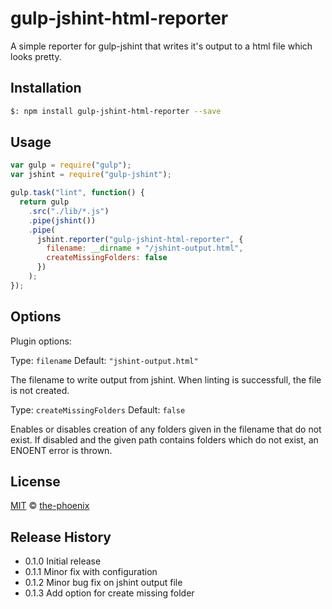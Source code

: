 # gulp-jshint-html-reporter

A simple reporter for gulp-jshint that writes it's output to a html file which looks pretty.

## Installation

```bash
$: npm install gulp-jshint-html-reporter --save
```

## Usage

```javascript
var gulp = require("gulp");
var jshint = require("gulp-jshint");

gulp.task("lint", function() {
  return gulp
    .src("./lib/*.js")
    .pipe(jshint())
    .pipe(
      jshint.reporter("gulp-jshint-html-reporter", {
        filename: __dirname + "/jshint-output.html",
        createMissingFolders: false
      })
    );
});
```

## Options

Plugin options:

Type: `filename`
Default: `"jshint-output.html"`

The filename to write output from jshint. When linting is successfull, the file is not created.

Type: `createMissingFolders`
Default: `false`

Enables or disables creation of any folders given in the filename that do not exist.
If disabled and the given path contains folders which do not exist, an ENOENT error is thrown.

## License

[MIT](http://opensource.org/licenses/MIT) © [the-phoenix](https://github.com/the-phoenix)

## Release History

- 0.1.0 Initial release
- 0.1.1 Minor fix with configuration
- 0.1.2 Minor bug fix on jshint output file
- 0.1.3 Add option for create missing folder
